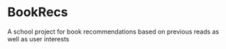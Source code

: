# BookRecs
A school project for book recommendations based on previous reads as well as user interests
